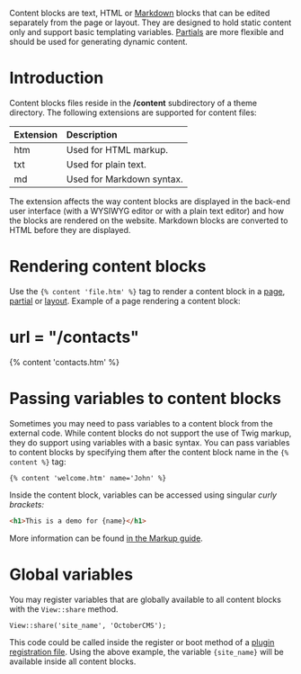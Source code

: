 Content blocks are text, HTML or [Markdown](http://daringfireball.net/projects/markdown/syntax) blocks that can be edited separately from the page or layout. They are designed to hold static content only and support basic templating variables. [Partials](Partials.md) are more flexible and should be used for generating dynamic content.

# <a name="introduction" class="anchor" href="#introduction"></a>Introduction

Content blocks files reside in the **/content** subdirectory of a theme directory. The following extensions are supported for content files:

|**Extension** |**Description**
|-----------|:--------------------------
|htm	    |   Used for HTML markup.
|txt 	    |   Used for plain text.
|md 	    |   Used for Markdown syntax.

The extension affects the way content blocks are displayed in the back-end user interface (with a WYSIWYG editor or with a plain text editor) and how the blocks are rendered on the website. Markdown blocks are converted to HTML before they are displayed.

# <a name="rendering-content-blocks" class="anchor" href="#rendering-content-block"></a>Rendering content blocks

Use the `{% content 'file.htm' %}` tag to render a content block in a [page](Pages.md), [partial](Partials.md) or [layout](Layouts.md). Example of a page rendering a content block:

url = "/contacts"
==
<div class="contacts">
    {% content 'contacts.htm' %}
</div>

# <a name="content-variables" class="anchor" href="#content-variables"></a>Passing variables to content blocks

Sometimes you may need to pass variables to a content block from the external code. While content blocks do not support the use of Twig markup, they do support using variables with a basic syntax. You can pass variables to content blocks by specifying them after the content block name in the `{% content %}` tag:

    {% content 'welcome.htm' name='John' %}

Inside the content block, variables can be accessed using singular *curly brackets:*

```html
<h1>This is a demo for {name}</h1>
```

More information can be found [in the Markup guide](Markup/tag-content.md).

# <a name="content-global-variables" class="anchor" href="#content--global-variables"></a>Global variables

You may register variables that are globally available to all content blocks with the `View::share` method.

    View::share('site_name', 'OctoberCMS');

This code could be called inside the register or boot method of a [plugin registration file](../plugins/registration.md). Using the above example, the variable `{site_name}` will be available inside all content blocks.